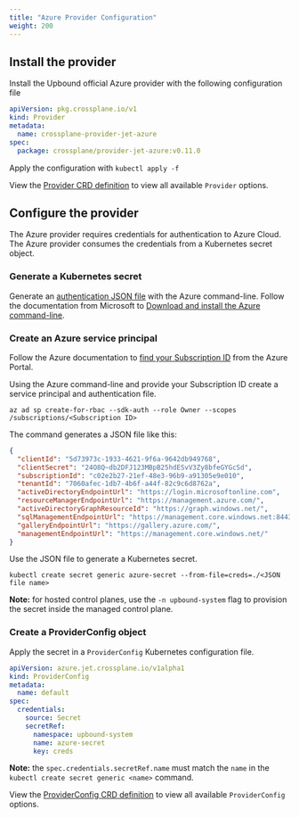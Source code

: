 ```yaml
---
title: "Azure Provider Configuration"
weight: 200
---
```


## Install the provider
Install the Upbound official Azure provider with the following configuration file

```yaml
apiVersion: pkg.crossplane.io/v1
kind: Provider
metadata:
  name: crossplane-provider-jet-azure
spec:
  package: crossplane/provider-jet-azure:v0.11.0
```

Apply the configuration with `kubectl apply -f`

View the [Provider CRD definition](https://doc.crds.dev/github.com/crossplane-contrib/provider-jet-azure@v0.11.0) to view all available `Provider` options.

## Configure the provider
The Azure provider requires credentials for authentication to Azure Cloud. The Azure provider consumes the credentials from a Kubernetes secret object.

### Generate a Kubernetes secret
Generate an [authentication JSON file](https://docs.microsoft.com/en-us/azure/developer/go/azure-sdk-authorization#use-file-based-authentication) with the Azure command-line. Follow the documentation from Microsoft to [Download and install the Azure command-line](https://docs.microsoft.com/en-us/cli/azure/install-azure-cli).

### Create an Azure service principal
Follow the Azure documentation to [find your Subscription ID](https://docs.microsoft.com/en-us/azure/azure-portal/get-subscription-tenant-id) from the Azure Portal.

Using the Azure command-line and provide your Subscription ID create a service principal and authentication file.

```
az ad sp create-for-rbac --sdk-auth --role Owner --scopes /subscriptions/<Subscription ID> 
```

The command generates a JSON file like this:
```json
{
  "clientId": "5d73973c-1933-4621-9f6a-9642db949768",
  "clientSecret": "24O8Q~db2DFJ123MBpB25hdESvV3Zy8bfeGYGcSd",
  "subscriptionId": "c02e2b27-21ef-48e3-96b9-a91305e9e010",
  "tenantId": "7060afec-1db7-4b6f-a44f-82c9c6d8762a",
  "activeDirectoryEndpointUrl": "https://login.microsoftonline.com",
  "resourceManagerEndpointUrl": "https://management.azure.com/",
  "activeDirectoryGraphResourceId": "https://graph.windows.net/",
  "sqlManagementEndpointUrl": "https://management.core.windows.net:8443/",
  "galleryEndpointUrl": "https://gallery.azure.com/",
  "managementEndpointUrl": "https://management.core.windows.net/"
}
```

Use the JSON file to generate a Kubernetes secret.

`kubectl create secret generic azure-secret --from-file=creds=./<JSON file name>`

**Note:** for hosted control planes, use the `-n upbound-system` flag to provision the secret inside the managed control plane.

### Create a ProviderConfig object
Apply the secret in a `ProviderConfig` Kubernetes configuration file.

```yaml
apiVersion: azure.jet.crossplane.io/v1alpha1
kind: ProviderConfig
metadata:
  name: default
spec:
  credentials:
    source: Secret
    secretRef:
      namespace: upbound-system
      name: azure-secret
      key: creds
```

**Note:** the `spec.credentials.secretRef.name` must match the `name` in the `kubectl create secret generic <name>` command.

View the [ProviderConfig CRD definition](https://doc.crds.dev/github.com/crossplane-contrib/provider-jet-azure/azure.jet.crossplane.io/ProviderConfig/v1alpha1@v0.11.0) to view all available `ProviderConfig` options.
